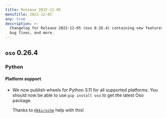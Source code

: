 ```yaml
---
title: Release 2022-12-05
menuTitle: 2022-12-05
any: true
description: >-
  Changelog for Release 2022-12-05 (oso 0.26.4) containing new features,
  bug fixes, and more.
---
```


## `oso` 0.26.4

### Python

#### Platform support

- We now publish wheels for Python 3.11 for all supported platforms.
  You should now be able to use `pip install oso` to get the
  latest Oso package.

  Thanks to [`@kkirsche`](https://github.com/kkirsche) help with this!


